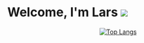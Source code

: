 <h1>Welcome, I'm Lars
  <a href="https://www.linkedin.com/in/lars-van-bezooijen-996040252/">
    <img src="https://img.shields.io/badge/LinkedIn-blue?logo=linkedin&logoColor=white&style=for-the-badge">
  </a>
</h1>
<div align="center">

  [![Top Langs](https://github-readme-stats.vercel.app/api/top-langs/?username=Lars-van-Bezooijen)](https://github.com/Lars-van-Bezooijen/Lars-van-Bezooijen)
  
</div>


